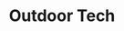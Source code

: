 ---
layout: category
title: "Outdoor Tech"
category: "Outdoor Tech"
permalink: /category/outdoor-tech/
---